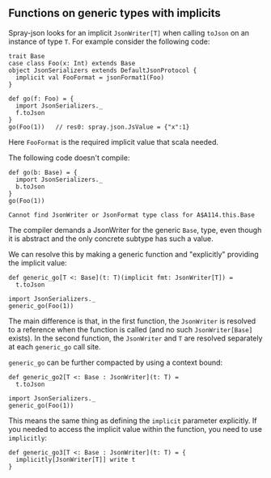 ## Functions on generic types with implicits

Spray-json looks for an implicit `JsonWriter[T]` when calling
`toJson` on an instance of type `T`. For example consider the following code:


```
trait Base
case class Foo(x: Int) extends Base
object JsonSerializers extends DefaultJsonProtocol {
  implicit val FooFormat = jsonFormat1(Foo)
}

def go(f: Foo) = {
  import JsonSerializers._
  f.toJson
}
go(Foo(1))   // res0: spray.json.JsValue = {"x":1}
```

Here `FooFormat` is the required implicit value that scala needed.

The following code doesn't compile:


```
def go(b: Base) = {
  import JsonSerializers._
  b.toJson
}
go(Foo(1))
```

```
Cannot find JsonWriter or JsonFormat type class for A$A114.this.Base
```

The compiler demands a JsonWriter for the generic `Base`, type, even
though it is abstract and the only concrete subtype has such a value.

We can resolve this by making a generic function and "explicitly"
providing the implicit value:

```
def generic_go[T <: Base](t: T)(implicit fmt: JsonWriter[T]) =
  t.toJson

import JsonSerializers._
generic_go(Foo(1))
```

The main difference is that, in the first function, the `JsonWriter` is
resolved to a reference when the function is called (and no such `JsonWriter[Base]` exists). In the second function,
the `JsonWriter` and `T` are resolved separately at each `generic_go` call
site.

`generic_go` can be further compacted by using a context bound:

```
def generic_go2[T <: Base : JsonWriter](t: T) =
  t.toJson

import JsonSerializers._
generic_go(Foo(1))
```

This means the same thing as defining the `implicit` parameter explicitly. If
you needed to access the implicit value within the function, you need to use `implicitly`:

```
def generic_go3[T <: Base : JsonWriter](t: T) = {
  implicitly[JsonWriter[T]] write t
}
```



